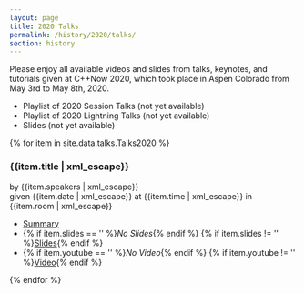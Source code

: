 ```yaml
---
layout: page
title: 2020 Talks
permalink: /history/2020/talks/
section: history
---
```


Please enjoy all available videos and slides from talks, keynotes, and tutorials given at C++Now 2020, which took place in Aspen Colorado from May 3rd to May 8th, 2020.

<!--
* [Playlist of 2020 Session Talks](https://www.youtube.com/watch?v=QFIOE1jKv30&list=PL_AKIMJc4roVSbTTfHReQTl1dc9ms0lWH)
* [Playlist of 2020 Lightning Talks](https://www.youtube.com/watch?v=6uon_MtpcwE&list=PL_AKIMJc4roWtkG_Qiw6uwNWcjjG5WLHE)
* [Slides](https://github.com/boostcon/cppnow_presentations_2020)
-->

* Playlist of 2020 Session Talks (not yet available)
* Playlist of 2020 Lightning Talks (not yet available)
* Slides (not yet available)

{% for item in site.data.talks.Talks2020 %}
<div class="panelBox">
    <h3>{{item.title | xml_escape}}</h3>
    <p>
        by {{item.speakers | xml_escape}}
        <br>
        given {{item.date | xml_escape}} at {{item.time | xml_escape}} in {{item.room | xml_escape}}
    </p>
    <ul>
        <li><a href="{{item.sched | uri_escape}}">Summary</a></li>
        <li>
            {% if item.slides == '' %}<span class="greyText"><em>No Slides</em></span>{% endif %}
            {% if item.slides != '' %}<a href="{{item.slides | uri_escape}}">Slides</a>{% endif %}
        </li>
        <li>
            {% if item.youtube == '' %}<span class="greyText"><em>No Video</em></span>{% endif %}
            {% if item.youtube != '' %}<a href="https://youtu.be/{{item.youtube}}" class="panelVideoLink" data-src="{{item.youtube}}">Video</a>{% endif %}
        </li>
    </ul>
</div>
{% endfor %}

<script src="/assets/js/PanelVideoOpener.js"></script>
